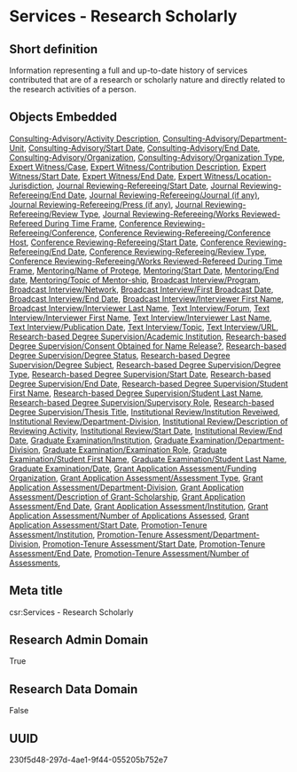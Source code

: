 # Services - Research Scholarly
## Short definition
Information representing a full and up-to-date history of services contributed that are of a research or scholarly nature and directly related to the research activities of a person.
## Objects Embedded
[Consulting-Advisory/Activity Description](../Object-Fields/Consulting-Advisory/Activity%20Description.md), [Consulting-Advisory/Department-Unit](../Object-Fields/Consulting-Advisory/Department-Unit.md), [Consulting-Advisory/Start Date](../Object-Fields/Consulting-Advisory/Start%20Date.md), [Consulting-Advisory/End Date](../Object-Fields/Consulting-Advisory/End%20Date.md), [Consulting-Advisory/Organization](../Object-Fields/Consulting-Advisory/Organization.md), [Consulting-Advisory/Organization Type](../Object-Fields/Consulting-Advisory/Organization%20Type.md), [Expert Witness/Case](../Object-Fields/Expert%20Witness/Case.md), [Expert Witness/Contribution Description](../Object-Fields/Expert%20Witness/Contribution%20Description.md), [Expert Witness/Start Date](../Object-Fields/Expert%20Witness/Start%20Date.md), [Expert Witness/End Date](../Object-Fields/Expert%20Witness/End%20Date.md), [Expert Witness/Location-Jurisdiction](../Object-Fields/Expert%20Witness/Location-Jurisdiction.md), [Journal Reviewing-Refereeing/Start Date](../Object-Fields/Journal%20Reviewing-Refereeing/Start%20Date.md), [Journal Reviewing-Refereeing/End Date](../Object-Fields/Journal%20Reviewing-Refereeing/End%20Date.md), [Journal Reviewing-Refereeing/Journal (if any)](../Object-Fields/Journal%20Reviewing-Refereeing/Journal%20(if%20any).md), [Journal Reviewing-Refereeing/Press (if any)](../Object-Fields/Journal%20Reviewing-Refereeing/Press%20(if%20any).md), [Journal Reviewing-Refereeing/Review Type](../Object-Fields/Journal%20Reviewing-Refereeing/Review%20Type.md), [Journal Reviewing-Refereeing/Works Reviewed-Refereed During Time Frame](../Object-Fields/Journal%20Reviewing-Refereeing/Works%20Reviewed-Refereed%20During%20Time%20Frame.md), [Conference Reviewing-Refereeing/Conference](../Object-Fields/Conference%20Reviewing-Refereeing/Conference.md), [Conference Reviewing-Refereeing/Conference Host](../Object-Fields/Conference%20Reviewing-Refereeing/Conference%20Host.md), [Conference Reviewing-Refereeing/Start Date](../Object-Fields/Conference%20Reviewing-Refereeing/Start%20Date.md), [Conference Reviewing-Refereeing/End Date](../Object-Fields/Conference%20Reviewing-Refereeing/End%20Date.md), [Conference Reviewing-Refereeing/Review Type](../Object-Fields/Conference%20Reviewing-Refereeing/Review%20Type.md), [Conference Reviewing-Refereeing/Works Reviewed-Refereed During Time Frame](../Object-Fields/Conference%20Reviewing-Refereeing/Works%20Reviewed-Refereed%20During%20Time%20Frame.md), [Mentoring/Name of Protege](../Object-Fields/Mentoring/Name%20of%20Protege.md), [Mentoring/Start Date](../Object-Fields/Mentoring/Start%20Date.md), [Mentoring/End date](../Object-Fields/Mentoring/End%20date.md), [Mentoring/Topic of Mentor-ship](../Object-Fields/Mentoring/Topic%20of%20Mentor-ship.md), [Broadcast Interview/Program](../Object-Fields/Broadcast%20Interview/Program.md), [Broadcast Interview/Network](../Object-Fields/Broadcast%20Interview/Network.md), [Broadcast Interview/First Broadcast Date](../Object-Fields/Broadcast%20Interview/First%20Broadcast%20Date.md), [Broadcast Interview/End Date](../Object-Fields/Broadcast%20Interview/End%20Date.md), [Broadcast Interview/Interviewer First Name](../Object-Fields/Broadcast%20Interview/Interviewer%20First%20Name.md), [Broadcast Interview/Interviewer Last Name](../Object-Fields/Broadcast%20Interview/Interviewer%20Last%20Name.md), [Text Interview/Forum](../Object-Fields/Text%20Interview/Forum.md), [Text Interview/Interviewer First Name](../Object-Fields/Text%20Interview/Interviewer%20First%20Name.md), [Text Interview/Interviewer Last Name](../Object-Fields/Text%20Interview/Interviewer%20Last%20Name.md), [Text Interview/Publication Date](../Object-Fields/Text%20Interview/Publication%20Date.md), [Text Interview/Topic](../Object-Fields/Text%20Interview/Topic.md), [Text Interview/URL](../Object-Fields/Text%20Interview/URL.md), [Research-based Degree Supervision/Academic Institution](../Object-Fields/Research-based%20Degree%20Supervision/Academic%20Institution.md), [Research-based Degree Supervision/Consent Obtained for Name Release?](../Object-Fields/Research-based%20Degree%20Supervision/Consent%20Obtained%20for%20Name%20Release.md), [Research-based Degree Supervision/Degree Status](../Object-Fields/Research-based%20Degree%20Supervision/Degree%20Status.md), [Research-based Degree Supervision/Degree Subject](../Object-Fields/Research-based%20Degree%20Supervision/Degree%20Subject.md), [Research-based Degree Supervision/Degree Type](../Object-Fields/Research-based%20Degree%20Supervision/Degree%20Type.md), [Research-based Degree Supervision/Start Date](../Object-Fields/Research-based%20Degree%20Supervision/Start%20Date.md), [Research-based Degree Supervision/End Date](../Object-Fields/Research-based%20Degree%20Supervision/End%20Date.md), [Research-based Degree Supervision/Student First Name](../Object-Fields/Research-based%20Degree%20Supervision/Student%20First%20Name.md), [Research-based Degree Supervision/Student Last Name](../Object-Fields/Research-based%20Degree%20Supervision/Student%20Last%20Name.md), [Research-based Degree Supervision/Supervisory Role](../Object-Fields/Research-based%20Degree%20Supervision/Supervisory%20Role.md), [Research-based Degree Supervision/Thesis Title](../Object-Fields/Research-based%20Degree%20Supervision/Thesis%20Title.md), [Institutional Review/Institution Reveiwed](../Object-Fields/Institutional%20Review/Institution%20Reveiwed.md), [Institutional Review/Department-Division](../Object-Fields/Institutional%20Review/Department-Division.md), [Institutional Review/Description of Reviewing Activity](../Object-Fields/Institutional%20Review/Description%20of%20Reviewing%20Activity.md), [Institutional Review/Start Date](../Object-Fields/Institutional%20Review/Start%20Date.md), [Institutional Review/End Date](../Object-Fields/Institutional%20Review/End%20Date.md), [Graduate Examination/Institution](../Object-Fields/Graduate%20Examination/Institution.md), [Graduate Examination/Department-Division](../Object-Fields/Graduate%20Examination/Department-Division.md), [Graduate Examination/Examination Role](../Object-Fields/Graduate%20Examination/Examination%20Role.md), [Graduate Examination/Student First Name](../Object-Fields/Graduate%20Examination/Student%20First%20Name.md), [Graduate Examination/Student Last Name](../Object-Fields/Graduate%20Examination/Student%20Last%20Name.md), [Graduate Examination/Date](../Object-Fields/Graduate%20Examination/Date.md), [Grant Application Assessment/Funding Organization](../Object-Fields/Grant%20Application%20Assessment/Funding%20Organization.md), [Grant Application Assessment/Assessment Type](../Object-Fields/Grant%20Application%20Assessment/Assessment%20Type.md), [Grant Application Assessment/Department-Division](../Object-Fields/Grant%20Application%20Assessment/Department-Division.md), [Grant Application Assessment/Description of Grant-Scholarship](../Object-Fields/Grant%20Application%20Assessment/Description%20of%20Grant-Scholarship.md), [Grant Application Assessment/End Date](../Object-Fields/Grant%20Application%20Assessment/End%20Date.md), [Grant Application Assessment/Institution](../Object-Fields/Grant%20Application%20Assessment/Institution.md), [Grant Application Assessment/Number of Applications Assessed](../Object-Fields/Grant%20Application%20Assessment/Number%20of%20Applications%20Assessed.md), [Grant Application Assessment/Start Date](../Object-Fields/Grant%20Application%20Assessment/Start%20Date.md), [Promotion-Tenure Assessment/Institution](../Object-Fields/Promotion-Tenure%20Assessment/Institution.md), [Promotion-Tenure Assessment/Department-Division](../Object-Fields/Promotion-Tenure%20Assessment/Department-Division.md), [Promotion-Tenure Assessment/Start Date](../Object-Fields/Promotion-Tenure%20Assessment/Start%20Date.md), [Promotion-Tenure Assessment/End Date](../Object-Fields/Promotion-Tenure%20Assessment/End%20Date.md), [Promotion-Tenure Assessment/Number of Assessments](../Object-Fields/Promotion-Tenure%20Assessment/Number%20of%20Assessments.md), 
## Meta title
csr:Services - Research Scholarly
## Research Admin Domain
True
## Research Data Domain
False
## UUID
230f5d48-297d-4ae1-9f44-055205b752e7
